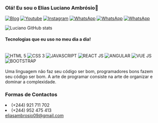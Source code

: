 ### Olá! Eu sou o Elias Luciano Ambrósio👋


[![Blog](https://img.shields.io/badge/Blogger-FF5722?style=for-the-badge&logo=blogger&logoColor=white)](https://discord.com/channels/@me)
[![Youtube](https://img.shields.io/badge/YouTube-FF0000?style=for-the-badge&logo=youtube&logoColor=white)](https://www.youtube.com/@eliasambrosio4859/featured)
[![Instagram](https://img.shields.io/badge/Instagram-E4405F?style=for-the-badge&logo=instagram&logoColor=white)](https://www.instagram.com/lucianobidderoficial/)
[![WhatsApp](https://img.shields.io/badge/WhatsApp-25D366?style=for-the-badge&logo=whatsapp&logoColor=white)](921711702)
[![WhatsApp](https://img.shields.io/badge/Discord-7289DA?style=for-the-badge&logo=discord&logoColor=white)](https://discord.com/channels/@me)
[![WhatsApp](https://img.shields.io/badge/Facebook-1877F2?style=for-the-badge&logo=facebook&logoColor=white)](https://www.facebook.com/profile.php?id=100073458756505)

![Luciano GitHub stats](https://github-readme-stats.vercel.app/api?username=luciano-bidder&show_icons=true&theme=cobalt)

#### Tecnologias que eu uso no meu dia a dia!

<div style="display: inline_block"><br/>
    <img align="center" alt="HTML 5" src="https://img.shields.io/badge/HTML5-E34F26?style=for-the-badge&logo=html5&logoColor=white">
     <img align="center" alt="CSS 3" src="https://img.shields.io/badge/CSS3-1572B6?style=for-the-badge&logo=css3&logoColor=white">
      <img align="center" alt="JAVASCRIPT" src="https://img.shields.io/badge/JavaScript-323330?style=for-the-badge&logo=javascript&logoColor=F7DF1E">
       <img align="center" alt="REACT JS" src="https://img.shields.io/badge/React-20232A?style=for-the-badge&logo=react&logoColor=61DAFB">
       <img align="center" alt="ANGULAR" src="https://img.shields.io/badge/Angular-DD0031?style=for-the-badge&logo=angular&logoColor=white">
       <img align="center" alt="VUE JS" src="https://img.shields.io/badge/Vue.js-35495E?style=for-the-badge&logo=vue.js&logoColor=4FC08D">
       <img align="center" alt="BOOTSTRAP" src="https://img.shields.io/badge/Bootstrap-563D7C?style=for-the-badge&logo=bootstrap&logoColor=white">
</div> <br>
Uma linguagem não faz seu código ser bom, programadores bons fazem seu código ser bom. A arte de programar consiste na arte de organizar e dominar a complexidade.

### Formas de Contactos
<li _msttexthash="69082" _msthash="1651">(+244) 921 711 702</li>
<li _msttexthash="69082" _msthash="1651">(+244) 952 475 413</li>
<a href="eliasambrosio09@gmail.com" _msttexthash="492726" _msthash="1652">eliasambrosio09@gmail.com</a>

